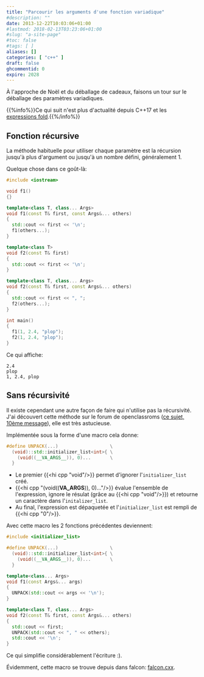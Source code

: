 ```yaml
---
title: "Parcourir les arguments d'une fonction variadique"
#description: ""
date: 2013-12-22T10:03:06+01:00
#lastmod: 2018-02-13T03:23:06+01:00
#slug: "a-site-page"
#toc: false
#tags: [ ]
aliases: []
categories: [ "c++" ]
draft: false
ghcommentid: 0
expire: 2028
---
```


À l'approche de Noël et du déballage de cadeaux, faisons un tour sur le déballage des paramètres variadiques.

{{%info%}}Ce qui suit n'est plus d'actualité depuis C++17 et les [expressions fold](https://en.cppreference.com/w/cpp/language/fold).{{%/info%}}

## Fonction récursive

La méthode habituelle pour utiliser chaque paramètre est la récursion jusqu'à plus d'argument ou jusqu'à un nombre défini, généralement 1.

Quelque chose dans ce goût-là:

```cpp
#include <iostream>

void f1()
{}

template<class T, class... Args>
void f1(const T& first, const Args&... others)
{
  std::cout << first << '\n';
  f1(others...);
}

template<class T>
void f2(const T& first)
{
  std::cout << first << '\n';
}

template<class T, class... Args>
void f2(const T& first, const Args&... others)
{
  std::cout << first << ", ";
  f2(others...);
}

int main()
{
  f1(1, 2.4, "plop");
  f2(1, 2.4, "plop");
}
```

Ce qui affiche:

```
2.4
plop
1, 2.4, plop
```

## Sans récursivité

Il existe cependant une autre façon de faire qui n'utilise pas la récursivité. J'ai découvert cette méthode sur le forum de openclassroms ([ce sujet, 10ème message](http://fr.openclassrooms.com/forum/sujet/atelier-quiz-question-pour-un-champion-c?page=4)), elle est très astucieuse.

Implémentée sous la forme d'une macro cela donne:

```cpp
#define UNPACK(...)                   \
  (void)::std::initializer_list<int>{ \
    (void((__VA_ARGS__)), 0)...       \
  }
```

- Le premier {{<hi cpp "void"/>}} permet d'ignorer l'`initializer_list` créé.
- {{<hi cpp "(void((__VA_ARGS__)), 0)..."/>}} évalue l'ensemble de l'expression, ignore le résulat (grâce au {{<hi cpp "void"/>}}) et retourne un caractère dans l'`initalizer_list`.
- Au final, l'expression est dépaquetée et l'`initializer_list` est rempli de {{<hi cpp "0"/>}}.

Avec cette macro les 2 fonctions précédentes deviennent:

```cpp
#include <initializer_list>

#define UNPACK(...)                   \
  (void)::std::initializer_list<int>{ \
    (void((__VA_ARGS__)), 0)...       \
  }

template<class... Args>
void f1(const Args&... args)
{
  UNPACK(std::cout << args << '\n');
}

template<class T, class... Args>
void f2(const T& first, const Args&... others)
{
  std::cout << first;
  UNPACK(std::cout << ", " << others);
  std::cout << '\n';
}
```

Ce qui simplifie considérablement l'écriture :).

Évidemment, cette macro se trouve depuis dans falcon: [falcon.cxx](https://github.com/jonathanpoelen/falcon.cxx).
